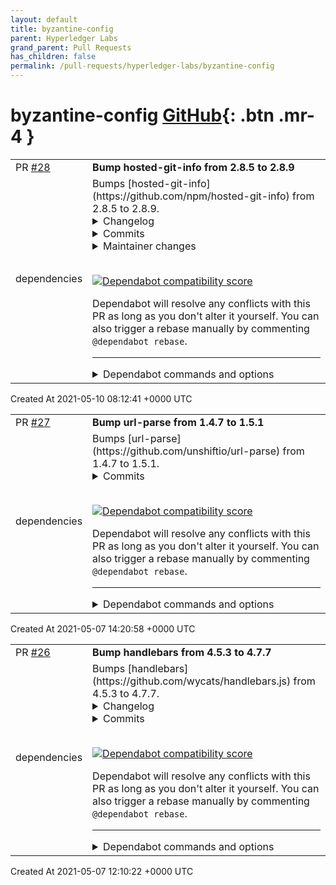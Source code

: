 ```yaml
---
layout: default
title: byzantine-config
parent: Hyperledger Labs
grand_parent: Pull Requests
has_children: false
permalink: /pull-requests/hyperledger-labs/byzantine-config
---
```


# byzantine-config <span class="fs-3 right-align">[GitHub](https://github.com/hyperledger-labs/byzantine-config){: .btn .mr-4 }</span>


<div>
    <table>
        <tr>
            <td>
                PR <a href="https://github.com/hyperledger-labs/byzantine-config/pull/28" class=".btn">#28</a>
            </td>
            <td>
                <b>
                    Bump hosted-git-info from 2.8.5 to 2.8.9
                </b>
            </td>
        </tr>
        <tr>
            <td>
                <span class="chip">dependencies</span>
            </td>
            <td>
                Bumps [hosted-git-info](https://github.com/npm/hosted-git-info) from 2.8.5 to 2.8.9.
<details>
<summary>Changelog</summary>
<p><em>Sourced from <a href="https://github.com/npm/hosted-git-info/blob/v2.8.9/CHANGELOG.md">hosted-git-info's changelog</a>.</em></p>
<blockquote>
<h2><a href="https://github.com/npm/hosted-git-info/compare/v2.8.8...v2.8.9">2.8.9</a> (2021-04-07)</h2>
<h3>Bug Fixes</h3>
<ul>
<li>backport regex fix from <a href="https://github-redirect.dependabot.com/npm/hosted-git-info/issues/76">#76</a> (<a href="https://github.com/npm/hosted-git-info/commit/29adfe5">29adfe5</a>), closes <a href="https://github-redirect.dependabot.com/npm/hosted-git-info/issues/84">#84</a></li>
</ul>
<p><!-- raw HTML omitted --><!-- raw HTML omitted --></p>
<h2><a href="https://github.com/npm/hosted-git-info/compare/v2.8.7...v2.8.8">2.8.8</a> (2020-02-29)</h2>
<h3>Bug Fixes</h3>
<ul>
<li><a href="https://github-redirect.dependabot.com/npm/hosted-git-info/issues/61">#61</a> &amp; <a href="https://github-redirect.dependabot.com/npm/hosted-git-info/issues/65">#65</a> addressing issues w/ url.URL implmentation which regressed node 6 support (<a href="https://github.com/npm/hosted-git-info/commit/5038b18">5038b18</a>), closes <a href="https://github-redirect.dependabot.com/npm/hosted-git-info/issues/66">#66</a></li>
</ul>
<p><!-- raw HTML omitted --><!-- raw HTML omitted --></p>
<h2><a href="https://github.com/npm/hosted-git-info/compare/v2.8.6...v2.8.7">2.8.7</a> (2020-02-26)</h2>
<h3>Bug Fixes</h3>
<ul>
<li>Do not attempt to use url.URL when unavailable (<a href="https://github.com/npm/hosted-git-info/commit/2d0bb66">2d0bb66</a>), closes <a href="https://github-redirect.dependabot.com/npm/hosted-git-info/issues/61">#61</a> <a href="https://github-redirect.dependabot.com/npm/hosted-git-info/issues/62">#62</a></li>
<li>Do not pass scp-style URLs to the WhatWG url.URL (<a href="https://github.com/npm/hosted-git-info/commit/f2cdfcf">f2cdfcf</a>), closes <a href="https://github-redirect.dependabot.com/npm/hosted-git-info/issues/60">#60</a></li>
</ul>
<p><!-- raw HTML omitted --><!-- raw HTML omitted --></p>
<h2><a href="https://github.com/npm/hosted-git-info/compare/v2.8.5...v2.8.6">2.8.6</a> (2020-02-25)</h2>
<p><!-- raw HTML omitted --><!-- raw HTML omitted --></p>
</blockquote>
</details>
<details>
<summary>Commits</summary>
<ul>
<li><a href="https://github.com/npm/hosted-git-info/commit/8d4b3697d79bcd89cdb36d1db165e3696c783a01"><code>8d4b369</code></a> chore(release): 2.8.9</li>
<li><a href="https://github.com/npm/hosted-git-info/commit/29adfe5ef789784c861b2cdeb15051ec2ba651a7"><code>29adfe5</code></a> fix: backport regex fix from <a href="https://github-redirect.dependabot.com/npm/hosted-git-info/issues/76">#76</a></li>
<li><a href="https://github.com/npm/hosted-git-info/commit/afeaefdd86ba9bb5044be3c1554a666d007cf19a"><code>afeaefd</code></a> chore(release): 2.8.8</li>
<li><a href="https://github.com/npm/hosted-git-info/commit/5038b1891a61ca3cd7453acbf85d7011fe0086bb"><code>5038b18</code></a> fix: <a href="https://github-redirect.dependabot.com/npm/hosted-git-info/issues/61">#61</a> &amp; <a href="https://github-redirect.dependabot.com/npm/hosted-git-info/issues/65">#65</a> addressing issues w/ url.URL implmentation which regressed nod...</li>
<li><a href="https://github.com/npm/hosted-git-info/commit/7440afa859162051c191e55d8ecfaf69a193b026"><code>7440afa</code></a> chore(release): 2.8.7</li>
<li><a href="https://github.com/npm/hosted-git-info/commit/2d0bb6615ecb8f9ef1019bc0737aab7f6449641f"><code>2d0bb66</code></a> fix: Do not attempt to use url.URL when unavailable</li>
<li><a href="https://github.com/npm/hosted-git-info/commit/f2cdfcf33ad2bd3bd1acdba0326281089f53c5b1"><code>f2cdfcf</code></a> fix: Do not pass scp-style URLs to the WhatWG url.URL</li>
<li><a href="https://github.com/npm/hosted-git-info/commit/e1b83df5d9cb1f8bb220352e20565560548d2292"><code>e1b83df</code></a> chore(release): 2.8.6</li>
<li><a href="https://github.com/npm/hosted-git-info/commit/ff259a6117c62df488e927820e30bec2f7ee453f"><code>ff259a6</code></a> Ensure passwords in hosted Git URLs are correctly escaped</li>
<li>See full diff in <a href="https://github.com/npm/hosted-git-info/compare/v2.8.5...v2.8.9">compare view</a></li>
</ul>
</details>
<details>
<summary>Maintainer changes</summary>
<p>This version was pushed to npm by <a href="https://www.npmjs.com/~nlf">nlf</a>, a new releaser for hosted-git-info since your current version.</p>
</details>
<br />


[![Dependabot compatibility score](https://dependabot-badges.githubapp.com/badges/compatibility_score?dependency-name=hosted-git-info&package-manager=npm_and_yarn&previous-version=2.8.5&new-version=2.8.9)](https://docs.github.com/en/github/managing-security-vulnerabilities/about-dependabot-security-updates#about-compatibility-scores)

Dependabot will resolve any conflicts with this PR as long as you don't alter it yourself. You can also trigger a rebase manually by commenting `@dependabot rebase`.

[//]: # (dependabot-automerge-start)
[//]: # (dependabot-automerge-end)

---

<details>
<summary>Dependabot commands and options</summary>
<br />

You can trigger Dependabot actions by commenting on this PR:
- `@dependabot rebase` will rebase this PR
- `@dependabot recreate` will recreate this PR, overwriting any edits that have been made to it
- `@dependabot merge` will merge this PR after your CI passes on it
- `@dependabot squash and merge` will squash and merge this PR after your CI passes on it
- `@dependabot cancel merge` will cancel a previously requested merge and block automerging
- `@dependabot reopen` will reopen this PR if it is closed
- `@dependabot close` will close this PR and stop Dependabot recreating it. You can achieve the same result by closing it manually
- `@dependabot ignore this major version` will close this PR and stop Dependabot creating any more for this major version (unless you reopen the PR or upgrade to it yourself)
- `@dependabot ignore this minor version` will close this PR and stop Dependabot creating any more for this minor version (unless you reopen the PR or upgrade to it yourself)
- `@dependabot ignore this dependency` will close this PR and stop Dependabot creating any more for this dependency (unless you reopen the PR or upgrade to it yourself)
- `@dependabot use these labels` will set the current labels as the default for future PRs for this repo and language
- `@dependabot use these reviewers` will set the current reviewers as the default for future PRs for this repo and language
- `@dependabot use these assignees` will set the current assignees as the default for future PRs for this repo and language
- `@dependabot use this milestone` will set the current milestone as the default for future PRs for this repo and language

You can disable automated security fix PRs for this repo from the [Security Alerts page](https://github.com/hyperledger-labs/byzantine-config/network/alerts).

</details>
            </td>
        </tr>
    </table>
    <div class="right-align">
        Created At 2021-05-10 08:12:41 +0000 UTC
    </div>
</div>

<div>
    <table>
        <tr>
            <td>
                PR <a href="https://github.com/hyperledger-labs/byzantine-config/pull/27" class=".btn">#27</a>
            </td>
            <td>
                <b>
                    Bump url-parse from 1.4.7 to 1.5.1
                </b>
            </td>
        </tr>
        <tr>
            <td>
                <span class="chip">dependencies</span>
            </td>
            <td>
                Bumps [url-parse](https://github.com/unshiftio/url-parse) from 1.4.7 to 1.5.1.
<details>
<summary>Commits</summary>
<ul>
<li><a href="https://github.com/unshiftio/url-parse/commit/eb6d9f51e395b7e47bf2594e457d541db21c713b"><code>eb6d9f5</code></a> [dist] 1.5.1</li>
<li><a href="https://github.com/unshiftio/url-parse/commit/750d8e8a9d45dbce9ff09759f0fe4564cdd47d74"><code>750d8e8</code></a> [fix] Fixes relative path resolving <a href="https://github-redirect.dependabot.com/unshiftio/url-parse/issues/199">#199</a> <a href="https://github-redirect.dependabot.com/unshiftio/url-parse/issues/200">#200</a> (<a href="https://github-redirect.dependabot.com/unshiftio/url-parse/issues/201">#201</a>)</li>
<li><a href="https://github.com/unshiftio/url-parse/commit/3ac777474ba5dc48a7e33771cbb311fc6f69bef8"><code>3ac7774</code></a> [test] Make test consistent for browser testing</li>
<li><a href="https://github.com/unshiftio/url-parse/commit/267a0c6f7ef1a58271be61611c5103daace602c9"><code>267a0c6</code></a> [dist] 1.5.0</li>
<li><a href="https://github.com/unshiftio/url-parse/commit/d1e7e8822f26e8a49794b757123b51386325b2b0"><code>d1e7e88</code></a> [security] More backslash fixes (<a href="https://github-redirect.dependabot.com/unshiftio/url-parse/issues/197">#197</a>)</li>
<li><a href="https://github.com/unshiftio/url-parse/commit/d99bf4cf259b7378c855f786edc253e70405ffdc"><code>d99bf4c</code></a> [ignore] Remove npm-debug.log from .gitignore</li>
<li><a href="https://github.com/unshiftio/url-parse/commit/422c8b5e4cac6a79cd35b4e86731476dcbeec7e4"><code>422c8b5</code></a> [pkg] Replace nyc with c8</li>
<li><a href="https://github.com/unshiftio/url-parse/commit/933809d630c7b21399b4e5df59fccccd80033b21"><code>933809d</code></a> [pkg] Move coveralls to dev dependencies</li>
<li><a href="https://github.com/unshiftio/url-parse/commit/190b2168035899a2a88f2dc2625963bf7e2f338f"><code>190b216</code></a> [pkg] Add .npmrc</li>
<li><a href="https://github.com/unshiftio/url-parse/commit/ce3783f4ea25753cfa36376769c14e4e2fe6ea80"><code>ce3783f</code></a> [test] Do not test on all available versions of Edge and Safari</li>
<li>Additional commits viewable in <a href="https://github.com/unshiftio/url-parse/compare/1.4.7...1.5.1">compare view</a></li>
</ul>
</details>
<br />


[![Dependabot compatibility score](https://dependabot-badges.githubapp.com/badges/compatibility_score?dependency-name=url-parse&package-manager=npm_and_yarn&previous-version=1.4.7&new-version=1.5.1)](https://docs.github.com/en/github/managing-security-vulnerabilities/about-dependabot-security-updates#about-compatibility-scores)

Dependabot will resolve any conflicts with this PR as long as you don't alter it yourself. You can also trigger a rebase manually by commenting `@dependabot rebase`.

[//]: # (dependabot-automerge-start)
[//]: # (dependabot-automerge-end)

---

<details>
<summary>Dependabot commands and options</summary>
<br />

You can trigger Dependabot actions by commenting on this PR:
- `@dependabot rebase` will rebase this PR
- `@dependabot recreate` will recreate this PR, overwriting any edits that have been made to it
- `@dependabot merge` will merge this PR after your CI passes on it
- `@dependabot squash and merge` will squash and merge this PR after your CI passes on it
- `@dependabot cancel merge` will cancel a previously requested merge and block automerging
- `@dependabot reopen` will reopen this PR if it is closed
- `@dependabot close` will close this PR and stop Dependabot recreating it. You can achieve the same result by closing it manually
- `@dependabot ignore this major version` will close this PR and stop Dependabot creating any more for this major version (unless you reopen the PR or upgrade to it yourself)
- `@dependabot ignore this minor version` will close this PR and stop Dependabot creating any more for this minor version (unless you reopen the PR or upgrade to it yourself)
- `@dependabot ignore this dependency` will close this PR and stop Dependabot creating any more for this dependency (unless you reopen the PR or upgrade to it yourself)
- `@dependabot use these labels` will set the current labels as the default for future PRs for this repo and language
- `@dependabot use these reviewers` will set the current reviewers as the default for future PRs for this repo and language
- `@dependabot use these assignees` will set the current assignees as the default for future PRs for this repo and language
- `@dependabot use this milestone` will set the current milestone as the default for future PRs for this repo and language

You can disable automated security fix PRs for this repo from the [Security Alerts page](https://github.com/hyperledger-labs/byzantine-config/network/alerts).

</details>
            </td>
        </tr>
    </table>
    <div class="right-align">
        Created At 2021-05-07 14:20:58 +0000 UTC
    </div>
</div>

<div>
    <table>
        <tr>
            <td>
                PR <a href="https://github.com/hyperledger-labs/byzantine-config/pull/26" class=".btn">#26</a>
            </td>
            <td>
                <b>
                    Bump handlebars from 4.5.3 to 4.7.7
                </b>
            </td>
        </tr>
        <tr>
            <td>
                <span class="chip">dependencies</span>
            </td>
            <td>
                Bumps [handlebars](https://github.com/wycats/handlebars.js) from 4.5.3 to 4.7.7.
<details>
<summary>Changelog</summary>
<p><em>Sourced from <a href="https://github.com/handlebars-lang/handlebars.js/blob/master/release-notes.md">handlebars's changelog</a>.</em></p>
<blockquote>
<h2>v4.7.7 - February 15th, 2021</h2>
<ul>
<li>fix weird error in integration tests - eb860c0</li>
<li>fix: check prototype property access in strict-mode (<a href="https://github-redirect.dependabot.com/wycats/handlebars.js/issues/1736">#1736</a>) - b6d3de7</li>
<li>fix: escape property names in compat mode (<a href="https://github-redirect.dependabot.com/wycats/handlebars.js/issues/1736">#1736</a>) - f058970</li>
<li>refactor: In spec tests, use expectTemplate over equals and shouldThrow (<a href="https://github-redirect.dependabot.com/wycats/handlebars.js/issues/1683">#1683</a>) - 77825f8</li>
<li>chore: start testing on Node.js 12 and 13 - 3789a30</li>
</ul>
<p>(POSSIBLY) BREAKING CHANGES:</p>
<ul>
<li>the changes from version <a href="https://github.com/handlebars-lang/handlebars.js/blob/master/release-notes.md#v460---january-8th-2020">4.6.0</a> now also apply
in when using the compile-option &quot;strict: true&quot;. Access to prototype properties is forbidden completely by default, specific properties or methods
can be allowed via runtime-options. See <a href="https://github-redirect.dependabot.com/wycats/handlebars.js/issues/1633">#1633</a> for details. If you are using Handlebars as documented, you should not be accessing prototype properties
from your template anyway, so the changes should not be a problem for you. Only the use of undocumented features can break your build.</li>
</ul>
<p>That is why we only bump the patch version despite mentioning breaking changes.</p>
<p><a href="https://github.com/wycats/handlebars.js/compare/v4.7.6...v4.7.7">Commits</a></p>
<h2>v4.7.6 - April 3rd, 2020</h2>
<p>Chore/Housekeeping:</p>
<ul>
<li><a href="https://github-redirect.dependabot.com/wycats/handlebars.js/issues/1672">#1672</a> - Switch cmd parser to latest minimist (<a href="https://api.github.com/users/dougwilson"><code>@​dougwilson</code></a></li>
</ul>
<p>Compatibility notes:</p>
<ul>
<li>Restored Node.js compatibility</li>
</ul>
<p><a href="https://github.com/wycats/handlebars.js/compare/v4.7.5...v4.7.6">Commits</a></p>
<h2>v4.7.5 - April 2nd, 2020</h2>
<p>Chore/Housekeeping:</p>
<ul>
<li><del>Node.js version support has been changed to v6+</del> Reverted in 4.7.6</li>
</ul>
<p>Compatibility notes:</p>
<ul>
<li><del>Node.js &lt; v6 is no longer supported</del> Reverted in 4.7.6</li>
</ul>
<p><a href="https://github.com/wycats/handlebars.js/compare/v4.7.4...v4.7.5">Commits</a></p>
<h2>v4.7.4 - April 1st, 2020</h2>
<p>Chore/Housekeeping:</p>
<ul>
<li><a href="https://github-redirect.dependabot.com/wycats/handlebars.js/issues/1666">#1666</a> - Replaced minimist with yargs for handlebars CLI (<a href="https://api.github.com/users/aorinevo"><code>@​aorinevo</code></a>, <a href="https://api.github.com/users/AviVahl"><code>@​AviVahl</code></a> &amp; <a href="https://api.github.com/users/fabb"><code>@​fabb</code></a>)</li>
</ul>
<p>Compatibility notes:</p>
<!-- raw HTML omitted -->
</blockquote>
<p>... (truncated)</p>
</details>
<details>
<summary>Commits</summary>
<ul>
<li><a href="https://github.com/handlebars-lang/handlebars.js/commit/a9a8e403213583ca90cb7c872d3a22796c37d961"><code>a9a8e40</code></a> v4.7.7</li>
<li><a href="https://github.com/handlebars-lang/handlebars.js/commit/e66aed5b99c1b6c93564f37d627e34e5d60eb76e"><code>e66aed5</code></a> Update release notes</li>
<li><a href="https://github.com/handlebars-lang/handlebars.js/commit/7d4d170ce46a53084a41920c5c7387c131357989"><code>7d4d170</code></a> disable IE in Saucelabs tests</li>
<li><a href="https://github.com/handlebars-lang/handlebars.js/commit/eb860c08998f8f506360d305d89e1f4b40f72a0a"><code>eb860c0</code></a> fix weird error in integration tests</li>
<li><a href="https://github.com/handlebars-lang/handlebars.js/commit/b6d3de7123eebba603e321f04afdbae608e8fea8"><code>b6d3de7</code></a> fix: check prototype property access in strict-mode (<a href="https://github-redirect.dependabot.com/wycats/handlebars.js/issues/1736">#1736</a>)</li>
<li><a href="https://github.com/handlebars-lang/handlebars.js/commit/f0589701698268578199be25285b2ebea1c1e427"><code>f058970</code></a> fix: escape property names in compat mode (<a href="https://github-redirect.dependabot.com/wycats/handlebars.js/issues/1736">#1736</a>)</li>
<li><a href="https://github.com/handlebars-lang/handlebars.js/commit/77825f8d3522356feb8e4160fac16344104d192b"><code>77825f8</code></a> refator: In spec tests, use expectTemplate over equals and shouldThrow (<a href="https://github-redirect.dependabot.com/wycats/handlebars.js/issues/1683">#1683</a>)</li>
<li><a href="https://github.com/handlebars-lang/handlebars.js/commit/3789a309554fd600caeae442f40881cf93eb3b54"><code>3789a30</code></a> chore: start testing on Node.js 12 and 13</li>
<li><a href="https://github.com/handlebars-lang/handlebars.js/commit/e6ad93ea01bcde1f8ddaa4b4ebe572dd616abfaa"><code>e6ad93e</code></a> v4.7.6</li>
<li><a href="https://github.com/handlebars-lang/handlebars.js/commit/2bf4fc6fd3ae3d8f076d628653f284d85faebeb4"><code>2bf4fc6</code></a> Update release notes</li>
<li>Additional commits viewable in <a href="https://github.com/wycats/handlebars.js/compare/v4.5.3...v4.7.7">compare view</a></li>
</ul>
</details>
<br />


[![Dependabot compatibility score](https://dependabot-badges.githubapp.com/badges/compatibility_score?dependency-name=handlebars&package-manager=npm_and_yarn&previous-version=4.5.3&new-version=4.7.7)](https://docs.github.com/en/github/managing-security-vulnerabilities/about-dependabot-security-updates#about-compatibility-scores)

Dependabot will resolve any conflicts with this PR as long as you don't alter it yourself. You can also trigger a rebase manually by commenting `@dependabot rebase`.

[//]: # (dependabot-automerge-start)
[//]: # (dependabot-automerge-end)

---

<details>
<summary>Dependabot commands and options</summary>
<br />

You can trigger Dependabot actions by commenting on this PR:
- `@dependabot rebase` will rebase this PR
- `@dependabot recreate` will recreate this PR, overwriting any edits that have been made to it
- `@dependabot merge` will merge this PR after your CI passes on it
- `@dependabot squash and merge` will squash and merge this PR after your CI passes on it
- `@dependabot cancel merge` will cancel a previously requested merge and block automerging
- `@dependabot reopen` will reopen this PR if it is closed
- `@dependabot close` will close this PR and stop Dependabot recreating it. You can achieve the same result by closing it manually
- `@dependabot ignore this major version` will close this PR and stop Dependabot creating any more for this major version (unless you reopen the PR or upgrade to it yourself)
- `@dependabot ignore this minor version` will close this PR and stop Dependabot creating any more for this minor version (unless you reopen the PR or upgrade to it yourself)
- `@dependabot ignore this dependency` will close this PR and stop Dependabot creating any more for this dependency (unless you reopen the PR or upgrade to it yourself)
- `@dependabot use these labels` will set the current labels as the default for future PRs for this repo and language
- `@dependabot use these reviewers` will set the current reviewers as the default for future PRs for this repo and language
- `@dependabot use these assignees` will set the current assignees as the default for future PRs for this repo and language
- `@dependabot use this milestone` will set the current milestone as the default for future PRs for this repo and language

You can disable automated security fix PRs for this repo from the [Security Alerts page](https://github.com/hyperledger-labs/byzantine-config/network/alerts).

</details>
            </td>
        </tr>
    </table>
    <div class="right-align">
        Created At 2021-05-07 12:10:22 +0000 UTC
    </div>
</div>

